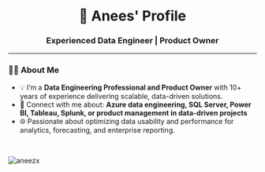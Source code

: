 <h1 align="center">👋 Anees' Profile</h1>
<h3 align="center">Experienced Data Engineer | Product Owner </h3>

---


### 🧑‍💼 About Me

- 💡 I’m a **Data Engineering Professional and Product Owner** with 10+ years of experience delivering scalable, data-driven solutions.
- 💬 Connect with me about: **Azure data engineering, SQL Server, Power BI, Tableau, Splunk, or product management in data-driven projects**
- 🌐 Passionate about optimizing data usability and performance for analytics, forecasting, and enterprise reporting.

<br>
<p align="left"> <img src="https://komarev.com/ghpvc/?username=aneezx&label=Profile%20views&color=0e75b6&style=flat" alt="aneezx" /> </p>

